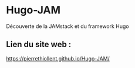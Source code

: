 # Hugo-JAM
Découverte de la JAMstack et du framework Hugo

## Lien du site web :
https://pierrethiollent.github.io/Hugo-JAM/
